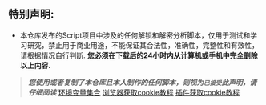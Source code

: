 ## 特别声明: 
* 本仓库发布的Script项目中涉及的任何解锁和解密分析脚本，仅用于测试和学习研究，禁止用于商业用途，不能保证其合法性，准确性，完整性和有效性，请根据情况自行判断.
 **您必须在下载后的24小时内从计算机或手机中完全删除以上内容.**  </br>
> ***您使用或者复制了本仓库且本人制作的任何脚本，则视为`已接受`此声明，请仔细阅读*** 
[环境变量集合](./githubAction.md)
[浏览器获取cookie教程](./backUp/GetJdCookie.md)
[插件获取cookie教程](./backUp/GetJdCookie2.md)
